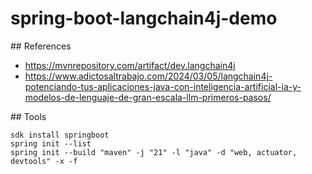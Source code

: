 # spring-boot-langchain4j-demo

## References

- https://mvnrepository.com/artifact/dev.langchain4j
- https://www.adictosaltrabajo.com/2024/03/05/langchain4j-potenciando-tus-aplicaciones-java-con-inteligencia-artificial-ia-y-modelos-de-lenguaje-de-gran-escala-llm-primeros-pasos/

## Tools

```
sdk install springboot
spring init --list
spring init --build "maven" -j "21" -l "java" -d "web, actuator, devtools" -x -f
```